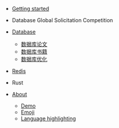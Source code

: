 - [Getting started]()

- Database Global Solicitation Competition

- [Database](md/Database/README.md)
  - [数据库论文](md/Database/07_paper/README.md)
  - [数据库书籍](md/Database/10_books/README.md)
  - [数据库优化](md/Database/08_optimizer/README.md)

- [Redis](md/Redis/README.md)

- Rust

- [About](about.md)
  - [Demo](demo.md)
  - [Emoji](emoji.md)
  - [Language highlighting](language-highlight.md)

